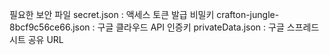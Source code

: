 필요한 보안 파일 
secret.json : 액세스 토큰 발급 비밀키 
crafton-jungle-8bcf9c56ce66.json : 구글 클라우드 API 인증키
privateData.json : 구글 스프레드 시트 공유 URL
